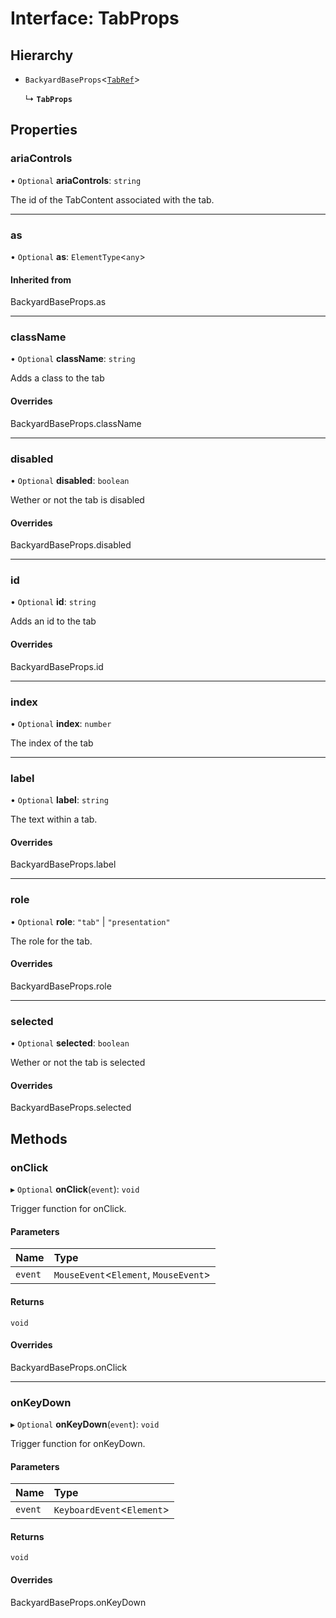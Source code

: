 # Interface: TabProps

## Hierarchy

- `BackyardBaseProps`<[`TabRef`](../README.md#tabref)\>

  ↳ **`TabProps`**

## Properties

### ariaControls

• `Optional` **ariaControls**: `string`

The id of the TabContent associated with the tab.

___

### as

• `Optional` **as**: `ElementType`<`any`\>

#### Inherited from

BackyardBaseProps.as

___

### className

• `Optional` **className**: `string`

Adds a class to the tab

#### Overrides

BackyardBaseProps.className

___

### disabled

• `Optional` **disabled**: `boolean`

Wether or not the tab is disabled

#### Overrides

BackyardBaseProps.disabled

___

### id

• `Optional` **id**: `string`

Adds an id to the tab

#### Overrides

BackyardBaseProps.id

___

### index

• `Optional` **index**: `number`

The index of the tab

___

### label

• `Optional` **label**: `string`

The text within a tab.

#### Overrides

BackyardBaseProps.label

___

### role

• `Optional` **role**: ``"tab"`` \| ``"presentation"``

The role for the tab.

#### Overrides

BackyardBaseProps.role

___

### selected

• `Optional` **selected**: `boolean`

Wether or not the tab is selected

#### Overrides

BackyardBaseProps.selected

## Methods

### onClick

▸ `Optional` **onClick**(`event`): `void`

Trigger function for onClick.

#### Parameters

| Name | Type |
| :------ | :------ |
| `event` | `MouseEvent`<`Element`, `MouseEvent`\> |

#### Returns

`void`

#### Overrides

BackyardBaseProps.onClick

___

### onKeyDown

▸ `Optional` **onKeyDown**(`event`): `void`

Trigger function for onKeyDown.

#### Parameters

| Name | Type |
| :------ | :------ |
| `event` | `KeyboardEvent`<`Element`\> |

#### Returns

`void`

#### Overrides

BackyardBaseProps.onKeyDown
